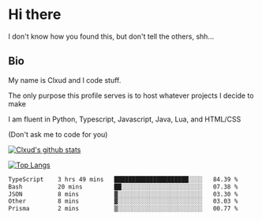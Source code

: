 

# Hi there
I don't know how you found this, but don't tell the others, shh...

## Bio
My name is Clxud and I code stuff.

The only purpose this profile serves is to host whatever projects I decide to make

I am fluent in Python, Typescript, Javascript, Java, Lua, and HTML/CSS



(Don't ask me to code for you)

[![Clxud's github stats](https://github-readme-stats.vercel.app/api?username=cloudwithax&count_private=true&theme=dark&show_icons=true)](https://github.com/anuraghazra/github-readme-stats) 

[![Top Langs](https://github-readme-stats.vercel.app/api/top-langs/?username=cloudwithax&theme=dark)](https://github.com/anuraghazra/github-readme-stats)

<!--START_SECTION:waka-->

```txt
TypeScript    3 hrs 49 mins   █████████████████████░░░░   84.39 %
Bash          20 mins         ██░░░░░░░░░░░░░░░░░░░░░░░   07.38 %
JSON          8 mins          ▓░░░░░░░░░░░░░░░░░░░░░░░░   03.30 %
Other         8 mins          ▓░░░░░░░░░░░░░░░░░░░░░░░░   03.03 %
Prisma        2 mins          ▒░░░░░░░░░░░░░░░░░░░░░░░░   00.77 %
```

<!--END_SECTION:waka-->







